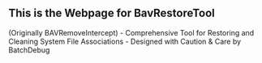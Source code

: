 ## This is the Webpage for BavRestoreTool
(Originally BAVRemoveIntercept) - Comprehensive Tool for Restoring and Cleaning System File Associations - Designed with Caution & Care by BatchDebug 
